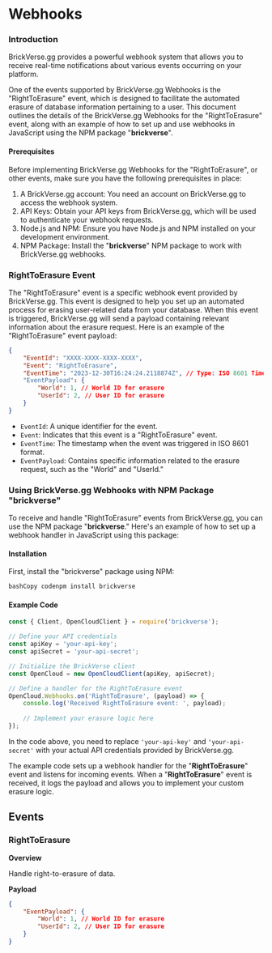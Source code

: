 # Webhooks

### Introduction

BrickVerse.gg provides a powerful webhook system that allows you to receive real-time notifications about various events occurring on your platform.&#x20;

One of the events supported by BrickVerse.gg Webhooks is the "RightToErasure" event, which is designed to facilitate the automated erasure of database information pertaining to a user. This document outlines the details of the BrickVerse.gg Webhooks for the "RightToErasure" event, along with an example of how to set up and use webhooks in JavaScript using the NPM package "**brickverse**".

#### Prerequisites

Before implementing BrickVerse.gg Webhooks for the "RightToErasure", or other events, make sure you have the following prerequisites in place:

1. A BrickVerse.gg account: You need an account on BrickVerse.gg to access the webhook system.
2. API Keys: Obtain your API keys from BrickVerse.gg, which will be used to authenticate your webhook requests.
3. Node.js and NPM: Ensure you have Node.js and NPM installed on your development environment.
4. NPM Package: Install the "**brickverse**" NPM package to work with BrickVerse.gg webhooks.

### RightToErasure Event

The "RightToErasure" event is a specific webhook event provided by BrickVerse.gg. This event is designed to help you set up an automated process for erasing user-related data from your database. When this event is triggered, BrickVerse.gg will send a payload containing relevant information about the erasure request. Here is an example of the "RightToErasure" event payload:

```json
{
    "EventId": "XXXX-XXXX-XXXX-XXXX",
    "Event": "RightToErasure",
    "EventTime": "2023-12-30T16:24:24.2118874Z", // Type: ISO 8601 Timestamp
    "EventPayload": {
        "World": 1, // World ID for erasure
        "UserId": 2, // User ID for erasure
    }
}
```

* `EventId`: A unique identifier for the event.
* `Event`: Indicates that this event is a "RightToErasure" event.
* `EventTime`: The timestamp when the event was triggered in ISO 8601 format.
* `EventPayload`: Contains specific information related to the erasure request, such as the "World" and "UserId."

### Using BrickVerse.gg Webhooks with NPM Package "brickverse"

To receive and handle "RightToErasure" events from BrickVerse.gg, you can use the NPM package "**brickverse**." Here's an example of how to set up a webhook handler in JavaScript using this package:

#### Installation

First, install the "brickverse" package using NPM:

```bash
bashCopy codenpm install brickverse
```

#### Example Code

```javascript
const { Client, OpenCloudClient } = require('brickverse');

// Define your API credentials
const apiKey = 'your-api-key';
const apiSecret = 'your-api-secret';

// Initialize the BrickVerse client
const OpenCloud = new OpenCloudClient(apiKey, apiSecret);

// Define a handler for the RightToErasure event
OpenCloud.Webhooks.on('RightToErasure', (payload) => {
    console.log('Received RightToErasure event: ', payload);
    
    // Implement your erasure logic here
});
```

In the code above, you need to replace `'your-api-key'` and `'your-api-secret'` with your actual API credentials provided by BrickVerse.gg.&#x20;

The example code sets up a webhook handler for the "**RightToErasure**" event and listens for incoming events. When a "**RightToErasure**" event is received, it logs the payload and allows you to implement your custom erasure logic.

## Events

### RightToErasure

**Overview**

Handle right-to-erasure of data.

**Payload**

```json
{
    "EventPayload": {
        "World": 1, // World ID for erasure
        "UserId": 2, // User ID for erasure
    }
}
```

